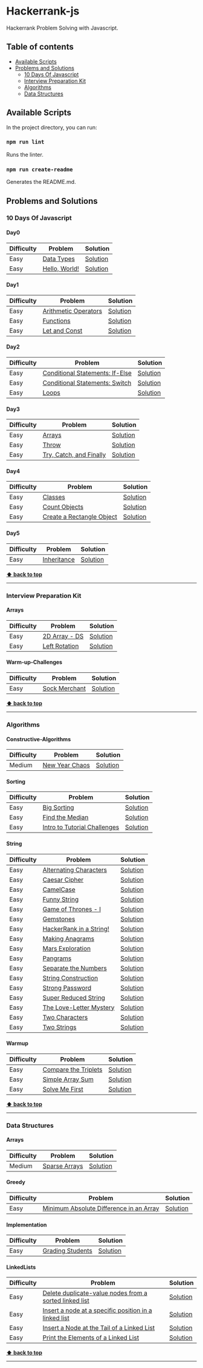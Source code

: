 # Hackerrank-js
Hackerrank Problem Solving with Javascript.
## Table of contents
* [Available Scripts](#Available-Scripts)
* [Problems and Solutions](#Problems-and-Solutions)
  * [10 Days Of Javascript](#10-Days-Of-Javascript)
  * [Interview Preparation Kit](#Interview-Preparation-Kit)
  * [Algorithms](#Algorithms)
  * [Data Structures](#Data-Structures)
## Available Scripts

In the project directory, you can run:

### `npm run lint`
Runs the linter.
###  `npm run create-readme`
Generates the README.md.
## Problems and Solutions

### 10 Days Of Javascript
#### Day0
| Difficulty | Problem | Solution |
| --- | --- | --- |
| Easy | [Data Types](https://www.hackerrank.com/challenges/js10-data-types/problem) | [Solution](./10-Days-Of-Javascript/Day0/data-types.js)|
| Easy | [Hello, World!](https://www.hackerrank.com/challenges/js10-hello-world/problem) | [Solution](./10-Days-Of-Javascript/Day0/hello-world.js)|
#### Day1
| Difficulty | Problem | Solution |
| --- | --- | --- |
| Easy | [Arithmetic Operators](https://www.hackerrank.com/challenges/js10-arithmetic-operators/problem) | [Solution](./10-Days-Of-Javascript/Day1/arithmetic-oprators.js)|
| Easy | [Functions](https://www.hackerrank.com/challenges/js10-function/problem) | [Solution](./10-Days-Of-Javascript/Day1/functions.js)|
| Easy | [Let and Const](https://www.hackerrank.com/challenges/js10-let-and-const/problem) | [Solution](./10-Days-Of-Javascript/Day1/let-and-const.js)|
#### Day2
| Difficulty | Problem | Solution |
| --- | --- | --- |
| Easy | [Conditional Statements: If-Else](https://www.hackerrank.com/challenges/js10-if-else/problem) | [Solution](./10-Days-Of-Javascript/Day2/conditional-statements-if-else.js)|
| Easy | [Conditional Statements: Switch](https://www.hackerrank.com/challenges/js10-switch/problem) | [Solution](./10-Days-Of-Javascript/Day2/conditional-statements-switch.js)|
| Easy | [Loops](https://www.hackerrank.com/challenges/js10-loops/problem) | [Solution](./10-Days-Of-Javascript/Day2/loops.js)|
#### Day3
| Difficulty | Problem | Solution |
| --- | --- | --- |
| Easy | [Arrays](https://www.hackerrank.com/challenges/js10-arrays/problem) | [Solution](./10-Days-Of-Javascript/Day3/arrays.js)|
| Easy | [Throw](https://www.hackerrank.com/challenges/js10-throw/problem) | [Solution](./10-Days-Of-Javascript/Day3/throw.js)|
| Easy | [Try, Catch, and Finally](https://www.hackerrank.com/challenges/js10-try-catch-and-finally/problem) | [Solution](./10-Days-Of-Javascript/Day3/try-catch-and-finally.js)|
#### Day4
| Difficulty | Problem | Solution |
| --- | --- | --- |
| Easy | [Classes](https://www.hackerrank.com/challenges/js10-class/problem) | [Solution](./10-Days-Of-Javascript/Day4/classes.js)|
| Easy | [Count Objects](https://www.hackerrank.com/challenges/js10-count-objects/problem) | [Solution](./10-Days-Of-Javascript/Day4/count-objects.js)|
| Easy | [Create a Rectangle Object](https://www.hackerrank.com/challenges/js10-objects/problem) | [Solution](./10-Days-Of-Javascript/Day4/create-a-rectangle-object.js)|
#### Day5
| Difficulty | Problem | Solution |
| --- | --- | --- |
| Easy | [Inheritance](https://www.hackerrank.com/challenges/js10-inheritance/problem) | [Solution](./10-Days-Of-Javascript/Day5/inheritance.js)|

**[⬆ back to top](#Table-of-contents)**

---

### Interview Preparation Kit
#### Arrays
| Difficulty | Problem | Solution |
| --- | --- | --- |
| Easy | [2D Array - DS](https://www.hackerrank.com/challenges/2d-array/problem) | [Solution](./Interview-Preparation-Kit/Arrays/2d-array-ds.js)|
| Easy | [Left Rotation](https://www.hackerrank.com/challenges/ctci-array-left-rotation/problem) | [Solution](./Interview-Preparation-Kit/Arrays/left-rotation.js)|
#### Warm-up-Challenges
| Difficulty | Problem | Solution |
| --- | --- | --- |
| Easy | [Sock Merchant](https://www.hackerrank.com/challenges/sock-merchant/problem) | [Solution](./Interview-Preparation-Kit/Warm-up-Challenges/sock-merchant.js)|

**[⬆ back to top](#Table-of-contents)**

---

### Algorithms
#### Constructive-Algorithms
| Difficulty | Problem | Solution |
| --- | --- | --- |
| Medium | [New Year Chaos](https://www.hackerrank.com/challenges/new-year-chaos/problem) | [Solution](./Algorithms/Constructive-Algorithms/new-year-chaos.js)|
#### Sorting
| Difficulty | Problem | Solution |
| --- | --- | --- |
| Easy | [Big Sorting](https://www.hackerrank.com/challenges/big-sorting/problem) | [Solution](./Algorithms/Sorting/big-sorting.js)|
| Easy | [Find the Median](https://www.hackerrank.com/challenges/find-the-median/problem) | [Solution](./Algorithms/Sorting/find-the-median.js)|
| Easy | [Intro to Tutorial Challenges](https://www.hackerrank.com/challenges/tutorial-intro/problem) | [Solution](./Algorithms/Sorting/intro-to-tutorial-challenges.js)|
#### String
| Difficulty | Problem | Solution |
| --- | --- | --- |
| Easy | [Alternating Characters](https://www.hackerrank.com/challenges/alternating-characters/problem) | [Solution](./Algorithms/String/alternating-characters.js)|
| Easy | [Caesar Cipher](https://www.hackerrank.com/challenges/caesar-cipher-1/problem) | [Solution](./Algorithms/String/caesar-cipher.js)|
| Easy | [CamelCase](https://www.hackerrank.com/challenges/camelcase/problem) | [Solution](./Algorithms/String/camelCase.js)|
| Easy | [Funny String](https://www.hackerrank.com/challenges/funny-string/problem) | [Solution](./Algorithms/String/funny-string.js)|
| Easy | [Game of Thrones - I](https://www.hackerrank.com/challenges/game-of-thrones/problem) | [Solution](./Algorithms/String/game-of-thrones-1.js)|
| Easy | [Gemstones](https://www.hackerrank.com/challenges/gem-stones/problem) | [Solution](./Algorithms/String/gemstones.js)|
| Easy | [HackerRank in a String!](https://www.hackerrank.com/challenges/hackerrank-in-a-string/problem) | [Solution](./Algorithms/String/hackerrank-in-a-string.js)|
| Easy | [Making Anagrams](https://www.hackerrank.com/challenges/making-anagrams/problem) | [Solution](./Algorithms/String/making-anagrams.js)|
| Easy | [Mars Exploration](https://www.hackerrank.com/challenges/mars-exploration/problem) | [Solution](./Algorithms/String/mars-exploration.js)|
| Easy | [Pangrams](https://www.hackerrank.com/challenges/pangrams/problem) | [Solution](./Algorithms/String/pangrams.js)|
| Easy | [Separate the Numbers](https://www.hackerrank.com/challenges/separate-the-numbers/problem) | [Solution](./Algorithms/String/separate-the-numbers.js)|
| Easy | [String Construction](https://www.hackerrank.com/challenges/string-construction/problem) | [Solution](./Algorithms/String/string-construction.js)|
| Easy | [Strong Password](https://www.hackerrank.com/challenges/strong-password/problem) | [Solution](./Algorithms/String/strong-password.js)|
| Easy | [Super Reduced String](https://www.hackerrank.com/challenges/reduced-string/problem) | [Solution](./Algorithms/String/super-reduced-string.js)|
| Easy | [The Love-Letter Mystery](https://www.hackerrank.com/challenges/the-love-letter-mystery/problem) | [Solution](./Algorithms/String/the-love-letter-mystery.js)|
| Easy | [Two Characters](https://www.hackerrank.com/challenges/two-characters/problem) | [Solution](./Algorithms/String/two-characters.js)|
| Easy | [Two Strings](https://www.hackerrank.com/challenges/two-strings/problem) | [Solution](./Algorithms/String/two-strings.js)|
#### Warmup
| Difficulty | Problem | Solution |
| --- | --- | --- |
| Easy | [Compare the Triplets](https://www.hackerrank.com/challenges/compare-the-triplets/problem) | [Solution](./Algorithms/Warmup/compare-the-triplets.js)|
| Easy | [Simple Array Sum](https://www.hackerrank.com/challenges/simple-array-sum/problem) | [Solution](./Algorithms/Warmup/simple-array-sum.js)|
| Easy | [Solve Me First](https://www.hackerrank.com/challenges/solve-me-first/problem) | [Solution](./Algorithms/Warmup/solve-me-first.js)|

**[⬆ back to top](#Table-of-contents)**

---

### Data Structures
#### Arrays
| Difficulty | Problem | Solution |
| --- | --- | --- |
| Medium | [Sparse Arrays](https://www.hackerrank.com/challenges/sparse-arrays/problem) | [Solution](./Data-Structures/Arrays/sparse-array.js)|
#### Greedy
| Difficulty | Problem | Solution |
| --- | --- | --- |
| Easy | [Minimum Absolute Difference in an Array](https://www.hackerrank.com/challenges/minimum-absolute-difference-in-an-array/problem) | [Solution](./Data-Structures/Greedy/minimum-absolute-difference-in-an-array.js)|
#### Implementation
| Difficulty | Problem | Solution |
| --- | --- | --- |
| Easy | [Grading Students](https://www.hackerrank.com/challenges/grading/problem) | [Solution](./Data-Structures/Implementation/grading-students.js)|
#### LinkedLists
| Difficulty | Problem | Solution |
| --- | --- | --- |
| Easy | [Delete duplicate-value nodes from a sorted linked list](https://www.hackerrank.com/challenges/delete-duplicate-value-nodes-from-a-sorted-linked-list/problem) | [Solution](./Data-Structures/LinkedLists/delete-duplicate-value-nodes-from-a-sorted-linked-list.js)|
| Easy | [Insert a node at a specific position in a linked list](https://www.hackerrank.com/challenges/insert-a-node-at-a-specific-position-in-a-linked-list/problem) | [Solution](./Data-Structures/LinkedLists/insert-a-node-at-a-specific-position-in-a-linked-list.js)|
| Easy | [Insert a Node at the Tail of a Linked List](https://www.hackerrank.com/challenges/insert-a-node-at-the-tail-of-a-linked-list/problem) | [Solution](./Data-Structures/LinkedLists/insert-a-node-at-the-tail-of-a-linked-list.js)|
| Easy | [Print the Elements of a Linked List](https://www.hackerrank.com/challenges/print-the-elements-of-a-linked-list/problem) | [Solution](./Data-Structures/LinkedLists/print-the-elements-of-a-linked-list.js)|

**[⬆ back to top](#Table-of-contents)**

---

